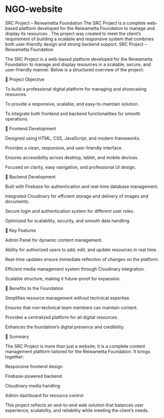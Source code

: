 # NGO-website
SRC Project – Reiwametta Foundation  The SRC Project is a complete web-based platform developed for the Reiwametta Foundation to manage and display its resources . The project was created to meet the client’s requirement of building a scalable and responsive system that combines both user-friendly design and strong backend support.
SRC Project – Reiwametta Foundation

The SRC Project is a web-based platform developed for the Reiwametta Foundation to manage and display resources in a scalable, secure, and user-friendly manner. Below is a structured overview of the project:

🔹 Project Objective

To build a professional digital platform for managing and showcasing resources.

To provide a responsive, scalable, and easy-to-maintain solution.

To integrate both frontend and backend functionalities for smooth operations.

🔹 Frontend Development

Designed using HTML, CSS, JavaScript, and modern frameworks.

Provides a clean, responsive, and user-friendly interface.

Ensures accessibility across desktop, tablet, and mobile devices.

Focused on clarity, easy navigation, and professional UI design.

🔹 Backend Development

Built with Firebase for authentication and real-time database management.

Integrated Cloudinary for efficient storage and delivery of images and documents.

Secure login and authentication system for different user roles.

Optimized for scalability, security, and smooth data handling.

🔹 Key Features

Admin Panel for dynamic content management.

Ability for authorized users to add, edit, and update resources in real time.

Real-time updates ensure immediate reflection of changes on the platform.

Efficient media management system through Cloudinary integration.

Scalable structure, making it future-proof for expansion.

🔹 Benefits to the Foundation

Simplifies resource management without technical expertise.

Ensures that non-technical team members can maintain content.

Provides a centralized platform for all digital resources.

Enhances the foundation’s digital presence and credibility.

🔹 Summary

The SRC Project is more than just a website; it is a complete content management platform tailored for the Reiwametta Foundation. It brings together:

Responsive frontend design

Firebase-powered backend

Cloudinary media handling

Admin dashboard for resource control

This project reflects an end-to-end web solution that balances user experience, scalability, and reliability while meeting the client’s needs.
